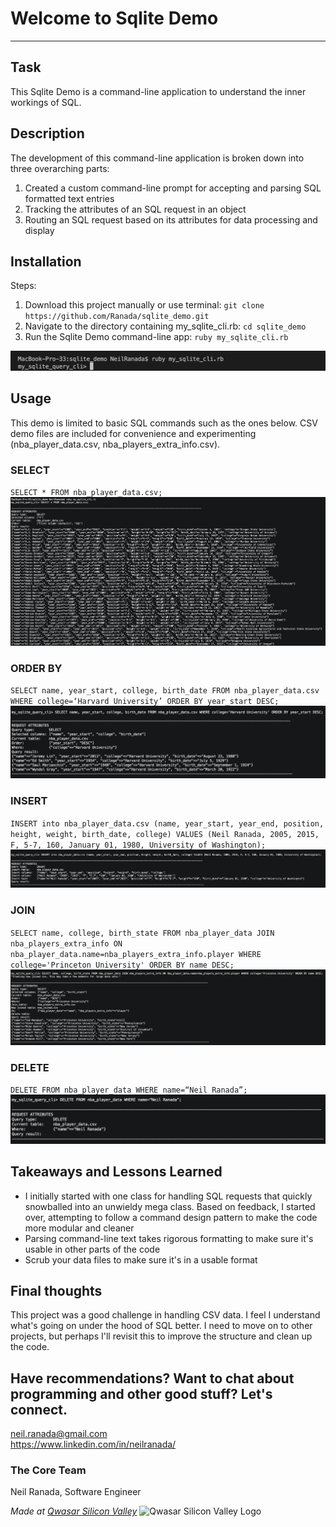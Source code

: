 # Welcome to Sqlite Demo
***

## Task
This Sqlite Demo is a command-line application to understand the inner workings of SQL.

## Description
The development of this command-line application is broken down into three overarching parts:
1. Created a custom command-line prompt for accepting and parsing SQL formatted text entries
2. Tracking the attributes of an SQL request in an object
3. Routing an SQL request based on its attributes for data processing and display

## Installation
Steps:
1. Download this project manually or use terminal: `git clone https://github.com/Ranada/sqlite_demo.git`
2. Navigate to the directory containing my_sqlite_cli.rb: `cd sqlite_demo`
3. Run the Sqlite Demo command-line app: `ruby my_sqlite_cli.rb`
<img src="./docs/images/sqlite-demo-1.png" >

## Usage
This demo is limited to basic SQL commands such as the ones below. CSV demo files are included for convenience and experimenting (nba_player_data.csv, nba_players_extra_info.csv).

### SELECT
`SELECT * FROM nba_player_data.csv;`
<img src="./docs/images/sqlite-demo-2.png" >

### ORDER BY
`SELECT name, year_start, college, birth_date FROM nba_player_data.csv WHERE college=‘Harvard University’ ORDER BY year_start DESC;`
<img src="./docs/images/sqlite-demo-5.png" >

### INSERT
`INSERT into nba_player_data.csv (name, year_start, year_end, position, height, weight, birth_date, college) VALUES (Neil Ranada, 2005, 2015, F, 5-7, 160, January 01, 1980, University of Washington);`
<img src="./docs/images/sqlite-demo-6.png" >

### JOIN
`SELECT name, college, birth_state FROM nba_player_data JOIN nba_players_extra_info ON nba_player_data.name=nba_players_extra_info.player WHERE college='Princeton University' ORDER BY name DESC;`
<img src="./docs/images/sqlite-demo-8.png" >

### DELETE
`DELETE FROM nba_player_data WHERE name=“Neil Ranada”;`
<img src="./docs/images/sqlite-demo-9.png" >

## Takeaways and Lessons Learned
- I initially started with one class for handling SQL requests that quickly snowballed into an unwieldy mega class. Based on feedback, I started over, attempting to follow a command design pattern to make the code more modular and cleaner
- Parsing command-line text takes rigorous formatting to make sure it's usable in other parts of the code
- Scrub your data files to make sure it's in a usable format

## Final thoughts
This project was a good challenge in handling CSV data. I feel I understand what's going on under the hood of SQL better. I need to move on to other projects, but perhaps I'll revisit this to improve the structure and clean up the code.

## Have recommendations? Want to chat about programming and other good stuff? Let's connect.
neil.ranada@gmail.com </br>
https://www.linkedin.com/in/neilranada/

### The Core Team
Neil Ranada, Software Engineer

<span><i>Made at <a href='https://qwasar.io'>Qwasar Silicon Valley</a></i></span>
<span><img alt='Qwasar Silicon Valley Logo' src='https://storage.googleapis.com/qwasar-public/qwasar-logo_50x50.png' width='20px'></span>
